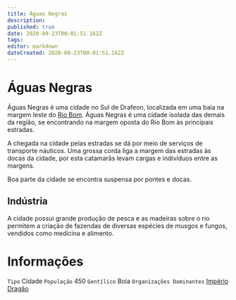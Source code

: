 ```yaml
---
title: Águas Negras
description: 
published: true
date: 2020-09-23T00:01:51.162Z
tags: 
editor: markdown
dateCreated: 2020-09-23T00:01:51.162Z
---
```


# Águas Negras
Águas Negras é uma cidade no Sul de Drafeon, localizada em uma baía na margem leste do [Rio Bom](http://localhost/lugares/plano-material/drafeon/sul-de-drafeon/rio-bom). Águas Negras é uma cidade isolada das demais da região, se encontrando na margem oposta do Rio Bom às principais estradas.

A chegada na cidade pelas estradas se dá por meio de serviços de transporte náuticos. Uma grossa corda liga a margem das estradas às docas da cidade, por esta catamarãs levam cargas e indivíduos entre as margens.

Boa parte da cidade se encontra suspensa por pontes e docas.

## Indústria
A cidade possui grande produção de pesca e as madeiras sobre o rio permitem a criação de fazendas de diversas espécies de musgos e fungos, vendidos como medicina e alimento.

# Informações
`Tipo` Cidade
`População` 450
`Gentílico` Boia
`Organizações Dominantes` [Império Dragão](http://localhost/faccoes/nacoes/imperio-dragao#imperio-dragao)